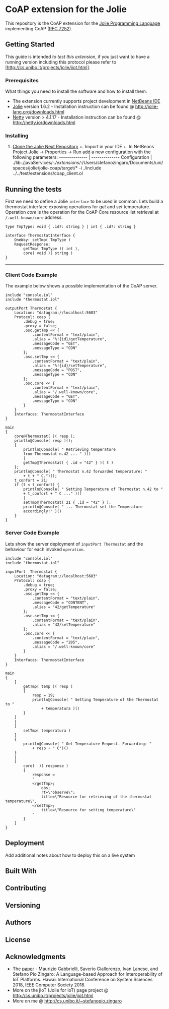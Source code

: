 # CoAP extension for the Jolie

This repository is the CoAP extension for the [Jolie Programming Language](http://www.jolie-lang.org) implementing CoAP ([RFC 7252](https://tools.ietf.org/html/rfc7252)).

## Getting Started

This guide is intended *to test this extension*, if you just want to have a running version including this protocol please refer to [http://cs.unibo.it/projects/jolie/jiot.html].

### Prerequisites

What things you need to install the software and how to install them:

* The extension currently supports project development in [NetBeans IDE](http://netbeans.org)
* [Jolie](https://github.com/jolie/jolie) version 1.6.2 - Installation instruction can be found @ http://jolie-lang.org/downloads.html
* [Netty](http://netty.io) version > 4.1.17 - Installation instruction can be found @ http://netty.io/downloads.html

### Installing

1. [Clone the Jolie Next Repository](https://github.com/stefanopiozingaro/jolie.git)
+. Import in your IDE
+. In NetBeans Project Jolie -> Properties -> Run add a new configuration with the following parameters:
    -------------- | --------------
    Configuration  | ./lib:./javaServices/*:./extensions/*:/Users/stefanozingaro/Documents/uni/spaces/jolie/jolie-coap/target/* -i ./include ../../test/extensions/coap_client.ol

## Running the tests

First we need to define a Jolie `interface` to be used in common. Lets build a thermostat interface exposing operations for *get* and *set* temperature. Operation *core* is the operation for the CoAP Core resource list retrieval at `/.well-known/core` address.

```jolie
type TmpType: void { .id?: string } | int { .id?: string }

interface ThermostatInterface {
    OneWay: setTmp( TmpType )
    RequestResponse: 
        getTmp( TmpType )( int ),
        core( void )( string )
}
```

---

### Client Code Example

The example below shows a possible implementation of the CoAP server.

```jolie
include "console.iol"
include "thermostat.iol"

outputPort Thermostat {
    Location: "datagram://localhost:5683"
    Protocol: coap {
        .debug = true;
        .proxy = false;
        .osc.getTmp << {
            .contentFormat = "text/plain",
            .alias = "%!{id}/getTemperature",
            .messageCode = "GET",
            .messageType = "CON"
        };
        .osc.setTmp << {
            .contentFormat = "text/plain",
            .alias = "%!{id}/setTemperature",
            .messageCode = "POST",
            .messageType = "CON"
        };
        .osc.core << {
            .contentFormat = "text/plain",
            .alias = "/.well-known/core",
            .messageCode = "GET",
            .messageType = "CON"
        }
    }
    Interfaces: ThermostatInterface
}

main
{
    core@Thermostat( )( resp );
    println@Console( resp )();
    {
        println@Console( " Retrieving temperature 
        from Thermostat n.42 ... " )()
        |
        getTmp@Thermostat( { .id = "42" } )( t )
    };
    println@Console( " Thermostat n.42 forwarded temperature: " 
        + t + " C.")();
    t_confort = 21;
    if (t < t_confort) {
        println@Console( " Setting Temperature of Thermostat n.42 to " 
        + t_confort + " C ..." )()
        |
        setTmp@Thermostat( 21 { .id = "42" } );
        println@Console( " ... Thermostat set the Temperature 
        accordingly!" )()
    }
}

```

### Server Code Example

Lets show the server deployment of `inputPort Thermostat` and the behaviour for each invoked `operation`. 

```jolie
include "console.iol"
include "thermostat.iol"

inputPort  Thermostat {
    Location: "datagram://localhost:5683"
    Protocol: coap {
        .debug = true;
        .proxy = false;
        .osc.getTmp << {
            .contentFormat = "text/plain",
            .messageCode = "CONTENT",
            .alias = "42/getTemperature"
        };
        .osc.setTmp << {
            .contentFormat = "text/plain",
            .alias = "42/setTemperature"
        };
        .osc.core << {
            .contentFormat = "text/plain",
            .messageCode = "205",
            .alias = "/.well-known/core"
        }
    }
    Interfaces: ThermostatInterface
}

main 
{
    [
        getTmp( temp )( resp ) 
        {
            resp = 19;
            println@Console( " Setting Temperature of the Thermostat to " 
                + temperatura )()   
        }
    ]
    |
    [
        setTmp( temperatura )
    ] 
    {
        println@Console( " Get Temperature Request. Forwarding: " 
            + resp + " C")()
    }
    |
    [
        core(  )( response )
        {
            response = 
            "
            </getTmp>;
                obs;
                rt=\"observe\";
                title=\"Resource for retrieving of the thermostat temperature\",
            </setTmp>;
                title=\"Resource for setting temperature\"
            "
        }
    ]
}   
```

## Deployment

Add additional notes about how to deploy this on a live system

## Built With


## Contributing


## Versioning
 

## Authors


## License


## Acknowledgments

* The [paper](http://cs.unibo.it/~sgiallor/publications/hicss2018/hicss2018.pdf) - Maurizio Gabbrielli, Saverio Giallorenzo, Ivan Lanese, and Stefano Pio Zingaro: A Language-based Approach for Interoperability of IoT Platforms. Hawaii International Conference on System Sciences 2018, IEEE Computer Society 2018.
* More on the jIoT (Jolie for IoT) page project @ http://cs.unibo.it/projects/jolie/jiot.html
* More on me @ http://cs.unibo.it/~stefanopio.zingaro
